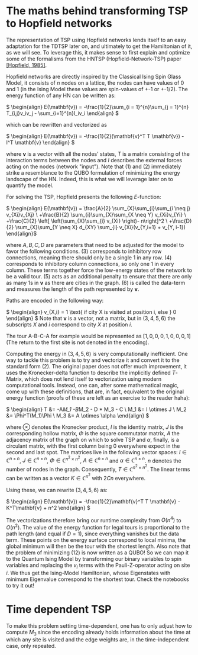# The maths behind transforming TSP to Hopfield networks


The representation of TSP using Hopfield networks lends itself to an easy adaptation for the TDTSP later on, and ultimately to get the Hamiltonian of it, as we will see. To leverage this, it makes sense to first explain and optimize some of the formalisms from the HNTSP (Hopfield-Network-TSP) paper [[Hopfield, 1985]](https://www.researchgate.net/publication/19135224_Neural_Computation_of_Decisions_in_Optimization_Problems).

Hopfield networks are directly inspired by the Classical Ising Spin Glass Model, it consists of $n$ nodes on a lattice, the nodes can have values of 0 and 1 (in the Ising Model these values are spin-values of +-1 or +-1/2). The energy function of any HN can be written as:

$
\begin{align}
E(\mathbf{v}) = -\frac{1}{2}\sum_{i = 1}^{n}\sum_{j = 1}^{n} T_{i,j}v_iv_j - \sum_{i=1}^{n}I_iv_i
\end{align}
$

which can be rewritten and vectorized as

$
\begin{align}
E(\mathbf{v}) = -\frac{1}{2}(\mathbf{v}^T T \mathbf{v}) - I^T \mathbf{v}
\end{align}
$

where $\mathbf{v}$ is a vector with all the nodes' states, $T$ is a matrix consisting of the interaction terms between the nodes and $I$ describes the external forces acting on the nodes (network "input"). Note that $(1)$ and $(2)$ immediately strike a resemblance to the QUBO formulation of minimizing the energy landscape of the HN. Indeed, this is what we will leverage later on to quantify the model.

For solving the TSP, Hopfield presents the following $E$-function:

$
\begin{align}
E(\mathbf{v}) = \frac{A}{2} \sum_{X}\sum_{i}\sum_{i \neq j} v_{Xi}v_{Xj} \\
+\frac{B}{2} \sum_{i}\sum_{X}\sum_{X \neq Y} v_{Xi}v_{Yi} \\
+\frac{C}{2} \left[ \left(\sum_{X}\sum_{i} v_{Xi} \right)- n\right]^2 \\
+\frac{D}{2} \sum_{X}\sum_{Y \neq X} d_{XY} \sum_{i} v_{Xi}(v_{Y,i+1} + v_{Y, i-1})
\end{align}$

where $A,B,C,D$ are parameters that need to be adjusted for the model to favor the following conditions. $(3)$ corresponds to inhibitory row connections, meaning there should only be a single 1 in any row. $(4)$ corresponds to inhibitory column connections, so only one 1 in every column. These terms together force the low-energy states of the network to be a valid tour. $(5)$ acts as an additional penalty to ensure that there are only as many 1s in $\mathbf{v}$ as there are cities in the graph. $(6)$ is called the data-term and measures the length of the path represented by $\mathbf{v}$.

Paths are encoded in the following way:

$
\begin{align}
v_{X,i} = 1 \text{ if city X is visited at position i, else } 0
\end{align}
$
Note that $\mathbf{v}$ is a vector, not a matrix, but in $(3,4,5,6)$ the subscripts $X$ and $i$ correspond to city $X$ at position $i$.

The tour A-B-C-A for example would be represented as $[1,0,0,0,1,0,0,0,1]$ (The return to the first site is not denoted in the encoding).

Computing the energy in $(3,4,5,6)$ is very computationally inefficient. One way to tackle this problem is to try and vectorize it and convert it to the standard form $(2)$. The original paper does not offer much improvement, it uses the Kronecker-delta function to describe the implicitly defined $T$-Matrix, which does not lend itself to vectorization using modern computational tools. Instead, one can, after some mathematical magic, come up with these definitions, that are, in fact, equivalent to the original energy function (proofs of these are left as an exercise to the reader haha):

$
\begin{align}
T &= -A*M_1 -B*M_2 - D * M_3 - C \\
M_1 &= I \otimes J \\
M_2 &= \Phi^T(M_1)\Phi \\
M_3 &= A \otimes \alpha
\end{align}
$

where $\otimes$ denotes the Kronecker product, $I$ is the identity matrix, $J$ is the corresponding hollow matrix, $\Phi$ is the square commutator matrix, $A$ the adjacency matrix of the graph on which to solve TSP and $\alpha$, finally, is a circulant matrix, with the first column being 0 everywhere expect in the second and last spot. The matrices live in the following vector spaces: $I \in \mathbb{C}^{n\times n}$, $J \in \mathbb{C}^{n \times n}$, $\Phi \in \mathbb{C}^{n^2 \times n^2}$, $A \in \mathbb{C}^{n \times n}$ and $\alpha \in \mathbb{C}^{n \times n}$. $n$ denotes the number of nodes in the graph. Consequently, $T \in \mathbb{C}^{n^2 \times n^2}$. The linear terms can be written as a vector $K \in \mathbb{C}^{n^2}$ with $2Cn$ everywhere.

Using these, we can rewrite $(3,4,5,6)$ as:

$
\begin{align}
E(\mathbf{v}) = -\frac{1}{2}\mathbf{v}^T T \mathbf{v} - K^T\mathbf{v} + n^2
\end{align}
$

The vectorizations therefore bring our runtime complexity from $O(n^4)$ to $O(n^2)$. The value of the energy function for legal tours is proportional to the path length (and equal if $D=1$), since everything vanishes but the data term. These points on the energy surface correspond to local minima, the global minimum will then be the tour with the shortest length. Also note that the problem of minimizing $(12)$ is now written as a QUBO! So we can map it to the Quantum Ising Model by transforming our binary variables to spin variables and replacing the $v_i$ terms with the Pauli-Z-operator acting on site $i$. We thus get the Ising-Model Hamiltonian, whose Eigenstates with minimum Eigenvalue correspond to the shortest tour. Check the notebooks to try it out!



# Time dependent TSP

To make this problem setting time-dependent, one has to only adjust how to compute $M_3$ since the encoding already holds information about the time at which any site is visited and the edge weights are, in the time-independent case, only repeated.
